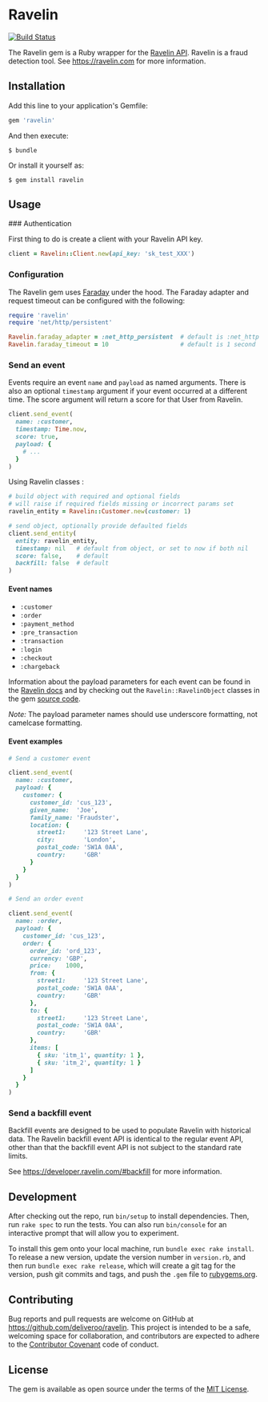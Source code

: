 # Ravelin

[![Build Status](https://travis-ci.org/deliveroo/ravelin-ruby.svg?branch=master)](https://travis-ci.org/deliveroo/ravelin-ruby)

The Ravelin gem is a Ruby wrapper for the
[Ravelin API](https://developer.ravelin.com). Ravelin is a fraud detection
tool. See https://ravelin.com for more information.


## Installation

Add this line to your application's Gemfile:

```ruby
gem 'ravelin'
```

And then execute:

    $ bundle

Or install it yourself as:

    $ gem install ravelin

## Usage


### Authentication

First thing to do is create a client with your Ravelin API key.

```ruby
client = Ravelin::Client.new(api_key: 'sk_test_XXX')
```


### Configuration

The Ravelin gem uses [Faraday](https://github.com/lostisland/faraday) under the hood. The Faraday adapter and request
timeout can be configured with the following:

```ruby
require 'ravelin'
require 'net/http/persistent'

Ravelin.faraday_adapter = :net_http_persistent  # default is :net_http
Ravelin.faraday_timeout = 10                    # default is 1 second
```


### Send an event

Events require an event `name` and `payload` as named arguments. There is also an
optional `timestamp` argument if your event occurred at a different time. The score
argument will return a score for that User from Ravelin.

```ruby
client.send_event(
  name: :customer,
  timestamp: Time.now,
  score: true,
  payload: {
    # ...
  }
)
```

Using Ravelin classes :
```ruby
# build object with required and optional fields
# will raise if required fields missing or incorrect params set
ravelin_entity = Ravelin::Customer.new(customer: 1)

# send object, optionally provide defaulted fields
client.send_entity(
  entity: ravelin_entity,
  timestamp: nil   # default from object, or set to now if both nil
  score: false,    # default
  backfill: false  # default
)
```


#### Event names

* `:customer`
* `:order`
* `:payment_method`
* `:pre_transaction`
* `:transaction`
* `:login`
* `:checkout`
* `:chargeback`

Information about the payload parameters for each event can be found in the
[Ravelin docs](https://developer.ravelin.com) and by checking out the
`Ravelin::RavelinObject` classes in the gem
[source code](https://github.com/deliveroo/ravelin-ruby/tree/master/lib).

*Note:* The payload parameter names should use underscore formatting, not
camelcase formatting.


#### Event examples

```ruby
# Send a customer event

client.send_event(
  name: :customer,
  payload: {
    customer: {
      customer_id: 'cus_123',
      given_name:  'Joe',
      family_name: 'Fraudster',
      location: {
        street1:     '123 Street Lane',
        city:        'London',
        postal_code: 'SW1A 0AA',
        country:     'GBR'
      }
    }
  }
)

# Send an order event

client.send_event(
  name: :order,
  payload: {
    customer_id: 'cus_123',
    order: {
      order_id: 'ord_123',
      currency: 'GBP',
      price:    1000,
      from: {
        street1:     '123 Street Lane',
        postal_code: 'SW1A 0AA',
        country:     'GBR'
      },
      to: {
        street1:     '123 Street Lane',
        postal_code: 'SW1A 0AA',
        country:     'GBR'
      },
      items: [
        { sku: 'itm_1', quantity: 1 },
        { sku: 'itm_2', quantity: 1 }
      ]
    }
  }
)
```

### Send a backfill event

Backfill events are designed to be used to populate Ravelin with historical
data. The Ravelin backfill event API is identical to the regular event API,
other than that the backfill event API is not subject to the standard rate
limits.

See https://developer.ravelin.com/#backfill for more information.


## Development

After checking out the repo, run `bin/setup` to install dependencies. Then, run
`rake spec` to run the tests. You can also run `bin/console` for an interactive
prompt that will allow you to experiment.

To install this gem onto your local machine, run `bundle exec rake install`. To
release a new version, update the version number in `version.rb`, and then run
`bundle exec rake release`, which will create a git tag for the version, push
git commits and tags, and push the `.gem` file to
[rubygems.org](https://rubygems.org).


## Contributing

Bug reports and pull requests are welcome on GitHub at
https://github.com/deliveroo/ravelin. This project is intended to be a safe,
welcoming space for collaboration, and contributors are expected to adhere to
the [Contributor Covenant](http://contributor-covenant.org) code of conduct.


## License

The gem is available as open source under the terms of the
[MIT License](http://opensource.org/licenses/MIT).
